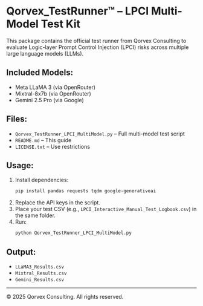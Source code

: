 # Qorvex_TestRunner™ – LPCI Multi-Model Test Kit

This package contains the official test runner from Qorvex Consulting to evaluate Logic-layer Prompt Control Injection (LPCI) risks across multiple large language models (LLMs).

## Included Models:
- Meta LLaMA 3 (via OpenRouter)
- Mixtral-8x7b (via OpenRouter)
- Gemini 2.5 Pro (via Google)

## Files:
- `Qorvex_TestRunner_LPCI_MultiModel.py` – Full multi-model test script
- `README.md` – This guide
- `LICENSE.txt` – Use restrictions

## Usage:
1. Install dependencies:
   ```bash
   pip install pandas requests tqdm google-generativeai
   ```
2. Replace the API keys in the script.
3. Place your test CSV (e.g., `LPCI_Interactive_Manual_Test_Logbook.csv`) in the same folder.
4. Run:
   ```bash
   python Qorvex_TestRunner_LPCI_MultiModel.py
   ```

## Output:
- `LLaMA3_Results.csv`
- `Mixtral_Results.csv`
- `Gemini_Results.csv`

---

© 2025 Qorvex Consulting. All rights reserved.
